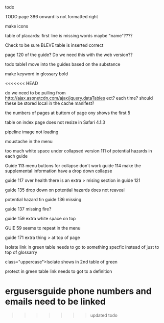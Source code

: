 todo




TODO page 386 onward is not formatted right

make icons

table of placards: first line is missing words  maybe "name"????

Check to be sure BLEVE table is inserted correct



page 120 of the guide?  Do we need this with the web version??

todo table1 move into the guides based on the substance

make keyword in glossary bold

<<<<<<< HEAD

do we need to be pulling from
http://ajax.aspnetcdn.com/ajax/jquery.dataTables
ect?  each time?  should these be stored local in the cache manifest?



the numbers of pages at buttom of page ony shows the first 5


table on index page does not resize in Safari 4.1.3

pipeline image not loading

moustache in the menu

too much white space under collapsed version 111 of potential hazards in each guide

Guide 113 menu buttons for collapse don't work
 guide 114 make the supplemental information have a drop down collapse
 
 guide 117 over health there is an extra >
 mising section in guide 121
 
 guide 135 drop down on potential hazards does not reaveal
 
 
potential hazard tin guide 136 missing

guide 137 missing fire?

guide 159 extra white space on top

GUIE 59 seems to repeat in the menu

guide 171 extra thing > at top of page

isolate link in green table needs to go to something specfic instead of just to top of glossarry

class="uppercase">Isolate  shows in 2nd table of green 

protect in green table link needs to got to a definition

 ergusersguide  phone numbers and emails need to be linked
=======
>>>>>>> updated todo
